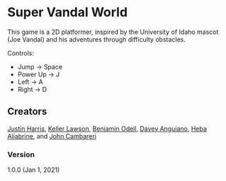 # Super Vandal World

This game is a 2D platformer, inspired by the University of Idaho mascot (Joe Vandal) and his adventures through difficulty obstacles.

Controls: </br>
* Jump -> Space </br>
* Power Up -> J </br>
* Left -> A </br>
* Right -> D </br>

## Creators
[Justin Harris](https://github.com/jmharris7755),
[Keller Lawson](https://github.com/keeperkell),
[Benjamin Odell](https://github.com/odel8968),
[Davey Anguiano](https://github.com/d4v3y),
[Heba Aljabrine](https://github.com/HebaAljabrine),
and [John Cambareri](https://github.com/cambarerij)

### Version
1.0.0 (Jan 1, 2021)
